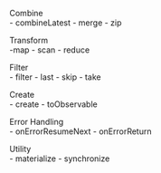 Combine   
	- combineLatest
	- merge
	- zip

Transform   
	-map
	- scan
	- reduce

Filter   
	- filter
	- last
	- skip
	- take

Create   
	- create
	- toObservable


Error Handling   
	- onErrorResumeNext
	- onErrorReturn

Utility   
	- materialize
	- synchronize